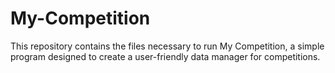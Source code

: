 # My-Competition
This repository contains the files necessary to run My Competition, a simple program designed to create a user-friendly data manager for competitions.
